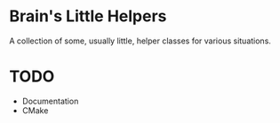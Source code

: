 Brain's Little Helpers
======================

A collection of some, usually little, helper classes for various situations.



TODO
====

* Documentation
* CMake
